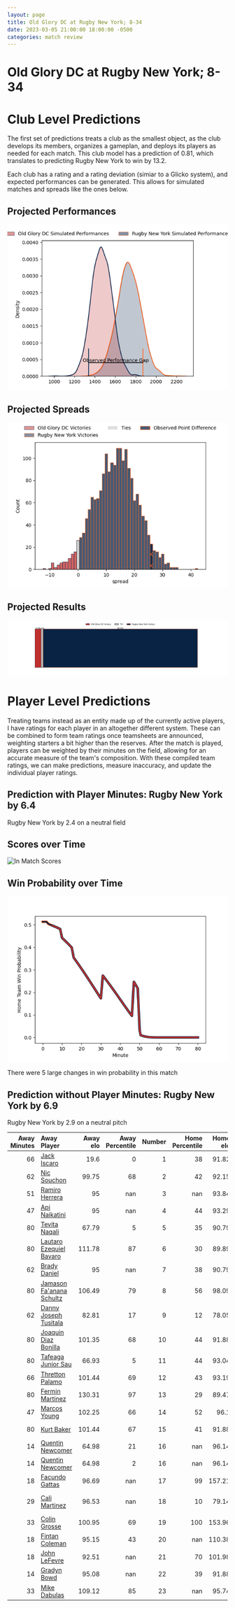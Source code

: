 ```yaml
---  
layout: page  
title: Old Glory DC at Rugby New York; 8-34  
date: 2023-03-05 21:00:00 18:00:00 -0500  
categories: match review  
---
```

# Old Glory DC at Rugby New York; 8-34

# Club Level Predictions


The first set of predictions treats a club as the smallest object, as the club develops its members, organizes a gameplan, and deploys its players as needed for each match. This club model has a prediction of 0.81, which translates to predicting Rugby New York to win by 13.2.

Each club has a rating and a rating deviation (simiar to a Glicko system), and expected performances can be generated. This allows for simulated matches and spreads like the ones below.
## Projected Performances


![Projected Performances](plots/performances_2023-03-05-RugbyNewYork-OldGloryDC.png)
## Projected Spreads


![Projected Spreads](plots/spreads_2023-03-05-RugbyNewYork-OldGloryDC.png)
## Projected Results


![Projected Results](plots/resultbar_2023-03-05-RugbyNewYork-OldGloryDC.png)
# Player Level Predictions


Treating teams instead as an entity made up of the currently active players, I have ratings for each player in an altogether different system. These can be combined to form team ratings once teamsheets are announced, weighting starters a bit higher than the reserves. After the match is played, players can be weighted by their minutes on the field, allowing for an accurate measure of the team's composition. With these compiled team ratings, we can make predictions, measure inaccuracy, and update the individual player ratings.
## Prediction with Player Minutes: Rugby New York by 6.4


Rugby New York by 2.4 on a neutral field
## Scores over Time


![In Match Scores](plots/recap_scores_2023-03-05-RugbyNewYork-OldGloryDC.png)
## Win Probability over Time


![In Match Predictions](plots/recap_prob_2023-03-05-RugbyNewYork-OldGloryDC.png)

There were 5 large changes in win probability in this match
## Prediction without Player Minutes: Rugby New York by 6.9


Rugby New York by 2.9 on a neutral pitch



|   Away Minutes | Away Player                                                                    |   Away elo |   Away Percentile |   Number |   Home Percentile |   Home elo | Home Player                                                                |   Home Minutes |
|---------------:|:-------------------------------------------------------------------------------|-----------:|------------------:|---------:|------------------:|-----------:|:---------------------------------------------------------------------------|---------------:|
|             66 | [Jack Iscaro](..//playerfiles//JackIscaro_cleaned.md)                          |      19.6  |                 0 |        1 |                38 |      91.82 | [Chance Wenglewski](..//playerfiles//ChanceWenglewski_cleaned.md)          |             59 |
|             62 | [Nic Souchon](..//playerfiles//NicSouchon_cleaned.md)                          |      99.75 |                68 |        2 |                42 |      92.15 | [Dylan Fawsitt](..//playerfiles//DylanFawsitt_cleaned.md)                  |             59 |
|             51 | [Ramiro Herrera](..//playerfiles//RamiroHerrera_cleaned.md)                    |      95    |               nan |        3 |               nan |      93.84 | [Sam Davies](..//playerfiles//SamDavies_cleaned.md)                        |             62 |
|             47 | [Api Naikatini](..//playerfiles//ApiNaikatini_cleaned.md)                      |      95    |               nan |        4 |                44 |      93.29 | [Nate Brakeley](..//playerfiles//NateBrakeley_cleaned.md)                  |             80 |
|             80 | [Tevita Naqali](..//playerfiles//TevitaNaqali_cleaned.md)                      |      67.79 |                 5 |        5 |                35 |      90.79 | [Hamish Dalzell](..//playerfiles//HamishDalzell_cleaned.md)                |             62 |
|             80 | [Lautaro Ezequiel Bavaro](..//playerfiles//LautaroEzequielBavaro_cleaned.md)   |     111.78 |                87 |        6 |                30 |      89.89 | [Brad Tucker](..//playerfiles//BradTucker_cleaned.md)                      |             59 |
|             62 | [Brady Daniel](..//playerfiles//BradyDaniel_cleaned.md)                        |      95    |               nan |        7 |                38 |      90.79 | [Brendon O'Connor](..//playerfiles//BrendonO'Connor_cleaned.md)            |             80 |
|             80 | [Jamason Fa'anana Schultz](..//playerfiles//JamasonFa'ananaSchultz_cleaned.md) |     106.49 |                79 |        8 |                56 |      98.09 | [Kara Pryor](..//playerfiles//KaraPryor_cleaned.md)                        |             80 |
|             62 | [Danny Joseph Tusitala](..//playerfiles//DannyJosephTusitala_cleaned.md)       |      82.81 |                17 |        9 |                12 |      78.05 | [Connor Buckley](..//playerfiles//ConnorBuckley_cleaned.md)                |             62 |
|             80 | [Joaquin Diaz Bonilla](..//playerfiles//JoaquinDiazBonilla_cleaned.md)         |     101.35 |                68 |       10 |                44 |      91.88 | [Jack Heighton](..//playerfiles//JackHeighton_cleaned.md)                  |             66 |
|             80 | [Tafeaga Junior Sau](..//playerfiles//TafeagaJuniorSau_cleaned.md)             |      66.93 |                 5 |       11 |                44 |      93.04 | [Teofilo Ed Fidow](..//playerfiles//TeofiloEdFidow_cleaned.md)             |             80 |
|             66 | [Thretton Palamo](..//playerfiles//ThrettonPalamo_cleaned.md)                  |     101.44 |                69 |       12 |                43 |      93.19 | [Jason Emery](..//playerfiles//JasonEmery_cleaned.md)                      |             62 |
|             80 | [Fermin Martinez](..//playerfiles//FerminMartinez_cleaned.md)                  |     130.31 |                97 |       13 |                29 |      89.47 | [Teihorangi Walden](..//playerfiles//TeihorangiWalden_cleaned.md)          |             80 |
|             47 | [Marcos Young](..//playerfiles//MarcosYoung_cleaned.md)                        |     102.25 |                66 |       14 |                52 |      96.1  | [Fa'asiu Fuatai](..//playerfiles//Fa'asiuFuatai_cleaned.md)                |             80 |
|             80 | [Kurt Baker](..//playerfiles//KurtBaker_cleaned.md)                            |     101.44 |                67 |       15 |                41 |      91.88 | [Andrew Coe](..//playerfiles//AndrewCoe_cleaned.md)                        |             80 |
|             14 | [Quentin Newcomer](..//playerfiles//QuentinNewcomer_cleaned.md)                |      64.98 |                21 |       16 |               nan |      96.14 | [Tevita Langi](..//playerfiles//TevitaLangi_cleaned.md)                    |             21 |
|             14 | [Quentin Newcomer](..//playerfiles//QuentinNewcomer_cleaned.md)                |      64.98 |                 2 |       16 |               nan |      96.14 | [Tevita Langi](..//playerfiles//TevitaLangi_cleaned.md)                    |             21 |
|             18 | [Facundo Gattas](..//playerfiles//FacundoGattas_cleaned.md)                    |      96.69 |               nan |       17 |                99 |     157.21 | [Kaleb Geiger](..//playerfiles//KalebGeiger_cleaned.md)                    |             21 |
|             29 | [Cali Martinez](..//playerfiles//CaliMartinez_cleaned.md)                      |      96.53 |               nan |       18 |                10 |      79.14 | [Luis Enrique Quinteros](..//playerfiles//LuisEnriqueQuinteros_cleaned.md) |             18 |
|             33 | [Colin Grosse](..//playerfiles//ColinGrosse_cleaned.md)                        |     100.95 |                69 |       19 |               100 |     153.96 | [Charlie Hewitt](..//playerfiles//CharlieHewitt_cleaned.md)                |             18 |
|             18 | [Fintan Coleman](..//playerfiles//FintanColeman_cleaned.md)                    |      95.15 |                43 |       20 |               nan |     110.38 | [Pago Haini](..//playerfiles//PagoHaini_cleaned.md)                        |             21 |
|             18 | [John LeFevre](..//playerfiles//JohnLeFevre_cleaned.md)                        |      92.51 |               nan |       21 |                70 |     101.98 | [Eamonn Matthews](..//playerfiles//EamonnMatthews_cleaned.md)              |             18 |
|             14 | [Gradyn Bowd](..//playerfiles//GradynBowd_cleaned.md)                          |      95.08 |               nan |       22 |                39 |      91.88 | [Samuel Windsor](..//playerfiles//SamuelWindsor_cleaned.md)                |             14 |
|             33 | [Mike Dabulas](..//playerfiles//MikeDabulas_cleaned.md)                        |     109.12 |                85 |       23 |               nan |      95.74 | [John Powers](..//playerfiles//JohnPowers_cleaned.md)                      |             18 |

